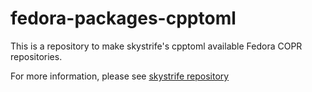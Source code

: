 # fedora-packages-cpptoml
This is a repository to make skystrife's cpptoml available Fedora COPR repositories.

For more information, please see [skystrife repository](https://github.com/skystrife/cpptoml)
